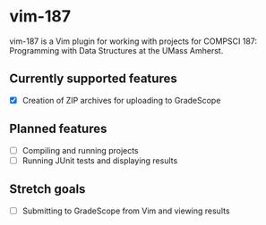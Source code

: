 vim-187
=======
vim-187 is a Vim plugin for working with projects for COMPSCI 187: Programming
with Data Structures at the UMass Amherst.

Currently supported features
----------------------------
 - [X] Creation of ZIP archives for uploading to GradeScope

Planned features
----------------
 - [ ] Compiling and running projects
 - [ ] Running JUnit tests and displaying results

Stretch goals
-------------
 - [ ] Submitting to GradeScope from Vim and viewing results
